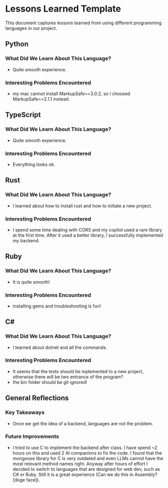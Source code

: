 
# Lessons Learned Template

This document captures lessons learned from using different programming languages in our project.

## Python

### What Did We Learn About This Language?
- Quite smooth experience.

### Interesting Problems Encountered
- my mac cannot install MarkupSafe==3.0.2, so I choosed MarkupSafe==2.1.1 instead.

## TypeScript

### What Did We Learn About This Language?
- Quite smooth experience.

### Interesting Problems Encountered
- Everything looks ok.

## Rust

### What Did We Learn About This Language?
- I learned about how to install rust and how to initiate a new project.

### Interesting Problems Encountered
- I spend some time dealing with CORS and my copilot used a rare library at the first time. After it used a better library, I successfully implemented my backend.

## Ruby

### What Did We Learn About This Language?
- It is quite smooth! 

### Interesting Problems Encountered
- installing gems and troubleshooting is fun!

## C#

### What Did We Learn About This Language?
- I learned about dotnet and all the commands.

### Interesting Problems Encountered
- It seems that the tests should be inplemented to a new project, otherwise there will be two entrance of the program?
- the bin folder should be git ignored!

## General Reflections

### Key Takeaways
- Once we get the idea of a backend, languages are not the problem.

### Future Improvements
- I tried to use C to implement the backend after class. I have spend ~2 hours on this and used 2 AI companions to fix the code. I found that the mongoose library for C is very outdated and even LLMs cannot have the most relevant method names right. Anyway after hours of effort I decided to switch to languages that are designed for web dev, such as C# or Ruby. Still it is a great experience (Can we do this in Assembly? [doge face]).
